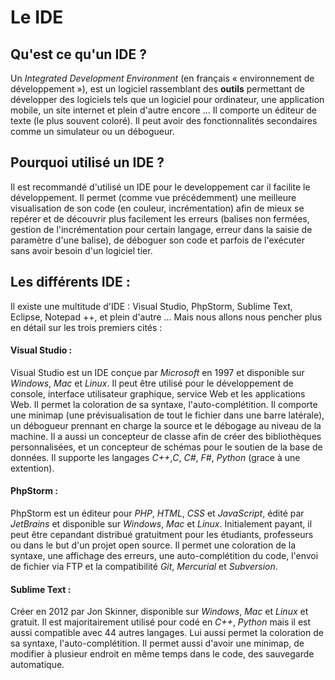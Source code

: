 # Le IDE

## Qu'est ce qu'un IDE ?

Un *Integrated Development Environment* (en français « environnement de développement »), est un logiciel rassemblant des **outils** permettant de développer des logiciels tels que un logiciel pour ordinateur, une application mobile, un site internet et plein d'autre encore ...
Il comporte un éditeur de texte (le plus souvent coloré). Il peut avoir des fonctionnalités secondaires comme un simulateur ou un débogueur.

## Pourquoi utilisé un IDE ?

Il est recommandé d'utilisé un IDE pour le developpement car il facilite le développement. Il permet (comme vue précédemment) une meilleure visualisation de son code (en couleur, incrémentation) afin de mieux se repérer et de découvrir plus facilement les erreurs (balises non fermées, gestion de l'incrémentation pour certain langage, erreur dans la saisie de paramètre d'une balise), de déboguer son code et parfois de l'exécuter sans avoir besoin d'un logiciel tier.

## Les différents IDE :

Il existe une multitude d'IDE : Visual Studio, PhpStorm, Sublime Text, Eclipse, Notepad ++, et plein d'autre ...
Mais nous allons nous pencher plus en détail sur les trois premiers cités :

#### Visual Studio :

Visual Studio est un IDE conçue par *Microsoft* en 1997 et disponible sur *Windows*, *Mac* et *Linux*. Il peut être utilisé pour le développement de console, interface utilisateur graphique, service Web et les applications Web. Il permet la coloration de sa syntaxe, l'auto-complétition. Il comporte une minimap (une prévisualisation de tout le fichier dans une barre latérale), un débogueur prennant en charge la source et le débogage au niveau de la machine. Il a aussi un concepteur de classe afin de créer des bibliothèques personnalisées, et un concepteur de schémas pour le soutien de la base de données. Il supporte les langages _C++_,_C_, _C#_, _F#_, _Python_ (grace à une extention).


#### PhpStorm :

PhpStorm est un éditeur pour _PHP_, _HTML_, _CSS_ et _JavaScript_, édité par *JetBrains* et disponible sur *Windows*, *Mac* et *Linux*. Initialement payant, il peut être cepandant distribué gratuitment pour les étudiants, professeurs ou dans le but d'un projet open source. Il permet une coloration de la syntaxe, une affichage des erreurs, une auto-complétition du code, l'envoi de fichier via FTP et la compatibilité _Git_, _Mercurial_ et _Subversion_.

#### Sublime Text :

Créer en 2012 par Jon Skinner, disponible sur *Windows*, *Mac* et *Linux* et gratuit. Il est majoritairement utilisé pour codé en _C++_, _Python_ mais il est aussi compatible avec 44 autres langages. Lui aussi permet la coloration de sa syntaxe, l'auto-complétition. Il permet aussi d'avoir une minimap, de modifier à plusieur endroit en même temps dans le code, des sauvegarde automatique.